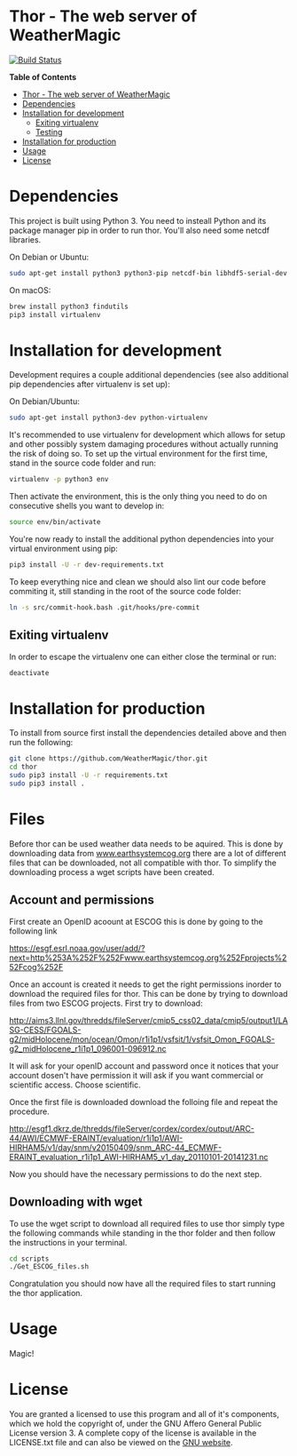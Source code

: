 # Thor - The web server of WeatherMagic

[![Build Status](https://travis-ci.org/WeatherMagic/thor.svg?branch=master)](https://travis-ci.org/WeatherMagic/thor)


<!-- markdown-toc start - Don't edit this section. Run M-x markdown-toc-generate-toc again -->
**Table of Contents**

- [Thor - The web server of WeatherMagic](#thor---the-web-server-of-weathermagic)
- [Dependencies](#dependencies)
- [Installation for development](#installation-for-development)
    - [Exiting virtualenv](#exiting-virtualenv)
    - [Testing](#testing)
- [Installation for production](#installation-for-production)
- [Usage](#usage)
- [License](#license)

<!-- markdown-toc end -->


# Dependencies

This project is built using Python 3. You need to insteall Python and its package manager pip in order to run thor. You'll also need some netcdf libraries.

On Debian or Ubuntu:

```bash
sudo apt-get install python3 python3-pip netcdf-bin libhdf5-serial-dev libnetcdf-dev
```

On macOS:

```bash
brew install python3 findutils
pip3 install virtualenv
```


# Installation for development

Development requires a couple additional dependencies (see also additional pip dependencies after virtualenv is set up):

On Debian/Ubuntu:

```bash
sudo apt-get install python3-dev python-virtualenv
```

It's recommended to use virtualenv for development which allows for setup and other possibly system damaging procedures without actually running the risk of doing so. To set up the virtual environment for the first time, stand in the source code folder and run:

```bash
virtualenv -p python3 env
```

Then activate the environment, this is the only thing you need to do on consecutive shells you want to develop in:

```bash
source env/bin/activate
```

You're now ready to install the additional python dependencies into your virtual environment using pip:

```bash
pip3 install -U -r dev-requirements.txt
```

To keep everything nice and clean we should also lint our code before commiting it, still standing in the root of the source code folder:

```bash
ln -s src/commit-hook.bash .git/hooks/pre-commit
```

## Exiting virtualenv

In order to escape the virtualenv one can either close the terminal or run:

```bash
deactivate
```

# Installation for production

To install from source first install the dependencies detailed above and then run the following:

```bash
git clone https://github.com/WeatherMagic/thor.git
cd thor
sudo pip3 install -U -r requirements.txt
sudo pip3 install .
```
# Files 
Before thor can be used weather data needs to be aquired. This is done by downloading data from www.earthsystemcog.org there are a lot of different files that can be downloaded, not all compatible with thor. To simplify the downloading process a wget scripts have been created. 


## Account and permissions
First create an OpenID acoount at ESCOG this is done by going to the following link

https://esgf.esrl.noaa.gov/user/add/?next=http%253A%252F%252Fwww.earthsystemcog.org%252Fprojects%252Fcog%252F

Once an account is created it needs to get the right permissions inorder to download the required files for thor. This can be done by trying to download files from two ESCOG projects. First try to download:

http://aims3.llnl.gov/thredds/fileServer/cmip5_css02_data/cmip5/output1/LASG-CESS/FGOALS-g2/midHolocene/mon/ocean/Omon/r1i1p1/vsfsit/1/vsfsit_Omon_FGOALS-g2_midHolocene_r1i1p1_096001-096912.nc

It will ask for your openID account and password once it notices that your account dosen't have permission it will ask if you want commercial or scientific access. Choose scientific.

Once the first file is downloaded download the folloing file and repeat the procedure.

http://esgf1.dkrz.de/thredds/fileServer/cordex/cordex/output/ARC-44/AWI/ECMWF-ERAINT/evaluation/r1i1p1/AWI-HIRHAM5/v1/day/snm/v20150409/snm_ARC-44_ECMWF-ERAINT_evaluation_r1i1p1_AWI-HIRHAM5_v1_day_20110101-20141231.nc

Now you should have the necessary permissions to do the next step.

## Downloading with wget
To use the wget script to download all required files to use thor simply type the following commands while standing in the thor folder and then follow the instructions in your terminal.

```bash
cd scripts
./Get_ESCOG_files.sh
```

Congratulation you should now have all the required files to start running the thor application.

# Usage

Magic!


# License

You are granted a licensed to use this program and all of it's components, which we hold the copyright of, under the GNU Affero General Public License version 3. A complete copy of the license is available in the LICENSE.txt file and can also be viewed on the [GNU website](http://www.gnu.org/licenses/agpl-3.0.html).
